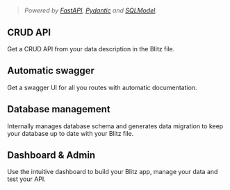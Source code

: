 #

> *Powered by [FastAPI](https://fastapi.tiangolo.com/), [Pydantic](https://pydantic-docs.helpmanual.io/) and [SQLModel](https://sqlmodel.tiangolo.com/).*

## CRUD API

Get a CRUD API from your data description in the Blitz file.

## Automatic swagger

Get a swagger UI for all you routes with automatic documentation.

## Database management

Internally manages database schema and generates data migration to keep your database up to date with your Blitz file.

## Dashboard & Admin

Use the intuitive dashboard to build your Blitz app, manage your data and test your API.